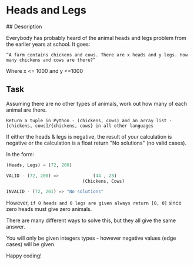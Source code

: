 # Heads and Legs

## Description

Everybody has probably heard of the animal heads and legs problem from the earlier years at school. It goes:

`“A farm contains chickens and cows. There are x heads and y legs. How many chickens and cows are there?”`

Where x <= 1000 and y <=1000

## Task

Assuming there are no other types of animals, work out how many of each animal are there.

`Return a tuple in Python - (chickens, cows) and an array list - [chickens, cows]/{chickens, cows} in all other languages`

If either the heads & legs is negative, the result of your calculation is negative or the calculation is a float return "No solutions" (no valid cases).

In the form:

```python
(Heads, Legs) = (72, 200)

VALID - (72, 200) =>             (44 , 28)
                             (Chickens, Cows)

INVALID - (72, 201) => "No solutions"
```

However, `if 0 heads and 0 legs are given always return [0, 0]` since zero heads must give zero animals.

There are many different ways to solve this, but they all give the same answer.

You will only be given integers types - however negative values (edge cases) will be given.

Happy coding!
